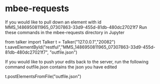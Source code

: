 # mbee-requests

If you would like to pull down an element with id MMS_1486950811965_07307863-33d9-455d-81db-480dc27021f7
Run these commands in the mbee-requests directory in Jupyter

from talker import Talker
t = Talker("127.0.0.1","20082")
t.saveElementById("restful","MMS_1486950811965_07307863-33d9-455d-81db-480dc27021f7", "outfile.json")

If you would like to push your edits back to the server, run the following command
outfile.json contains the json you have edited

t.postElementsFromFile("outfile.json")
